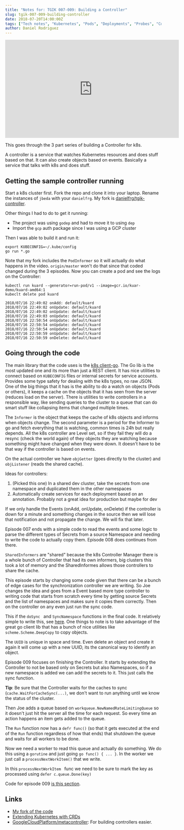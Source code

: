 ```yaml
---
title: "Notes for: TGIK 007-009: Building a Controller"
slug: tgik-007-009-building-controller
date: 2018-07-20T14:00:00Z
tags: ["Tech notes", "Kubernetes", "Pods", "Deployments", "Probes", "Controller"]
author: Daniel Rodriguez
---
```


<iframe width="560" height="315" src="https://www.youtube.com/embed/8Xo_ghCIOSY" title="YouTube video player" frameborder="0" allow="accelerometer; autoplay; clipboard-write; encrypted-media; gyroscope; picture-in-picture" allowfullscreen></iframe>

This goes through the 3 part series of building a Controller for k8s.

A controller is a service that watches Kubernetes resources and does stuff based on that. It can also create objects based on events. Basically a service that talks with k8s and does stuff.

## Getting the sample controller running

Start a k8s cluster first. Fork the repo and clone it into your laptop. Rename the instances of `jbeda` with your `danielfrg`. My fork is [danielfrg/tgik-controller](https://github.com/danielfrg/tgik-controller).

Other things I had to do to get it running:

- The project was using `godep` and had to move it to using `dep`
- Import the `gcp` auth package since I was using a GCP cluster

Then I was able to build it and run it:

```plain
export KUBECONFIG=~/.kube/config
go run *.go
```

Note that my fork includes the `PodInformer` so it will actually do what happens in the video. `origin/master` won't do that since that coded changed during the 3 episodes. Now you can create a pod and see the logs on the Controller:

```plain
kubectl run kuard --generator=run-pod/v1 --image=gcr.io/kuar-demo/kuard-amd64:1
kubeclt delete pod kuard

2018/07/16 22:49:02 onAdd: default/kuard
2018/07/16 22:49:02 onUpdate: default/kuard
2018/07/16 22:49:02 onUpdate: default/kuard
2018/07/16 22:49:03 onUpdate: default/kuard
2018/07/16 22:50:54 onUpdate: default/kuard
2018/07/16 22:50:54 onUpdate: default/kuard
2018/07/16 22:50:54 onUpdate: default/kuard
2018/07/16 22:50:59 onUpdate: default/kuard
2018/07/16 22:50:59 onDelete: default/kuard
```

## Going through the code

The main library that the code uses is the [k8s client-go](https://github.com/kubernetes/client-go).  The Go lib is the most updated one and its more than just a REST client. It has nice utilities to connect based on `KUBECONFIG` files or internal secrets for service accounts. Provides some type safety for dealing with the k8s types, no raw JSON. One of the big things that it has is the ability to do a watch on objects (Pods or others), it keeps a cache on the objects that it has seen from the server (reduces load on the server). There is utilities to write controllers in a responsible way, like sending queries to the cluster to a queue that can do smart stuff like collapsing items that changed multiple times.

The `Informer` is the object that keeps the cache of k8s objects and informs when objects change. The second parameter is a period for the Informer to go and fetch everything that is watching, common times is 24h but really depends. All the k8s controller are Level set, so if they fail they will do a resync (check the world again) of they objects they are watching because something might have changed when they were down. It doesn't have to be that way if the controller is based on events.

On the actual controller we have `objGetter` (goes directly to the cluster) and `objListener` (reads the shared cache).

Ideas for controllers:

1. (Picked this one) In a shared dev cluster, take the secrets from one namespace and duplicated them in the other namespaces
2. Automatically create services for each deployment based on an annotation. Probably not a great idea for production but maybe for dev

If we only handle the Events (onAdd, onUpdate, onDelete) if the controller is down for a minute and something changes in the source then we will lose that notification and not propagate the change. We will fix that later.

Episode 007 ends with a simple code to read the events and some logic to parse the different types of Secrets from a source Namespace and needing to write the code to actually copy them. Episode 008 does continues from there.

`SharedInformers` are "shared" because the k8s Controller Manager there is a whole bunch of Controller that had its own informers, big clusters this took a lot of memory and the SharedInformes allows those controllers to share the cache.

This episode starts by changing some code given that there can be a bunch of edge cases for the synchronization controller we are writing. So Joe changes the idea and goes from a Event based more type controller to writing code that starts from scratch every time by getting source Secrets and the list of namespaces and makes sure it copies them correctly. Then on the controller on any even just run the sync code.

This if the `doSync ` and `SyncNamespace` functions in the final code. It relatively simple to write this, see [here](https://github.com/danielfrg/tgik-controller/blob/master/controller.go#L247-L317). One things to note is to take advantage of the great go client lib that has a bunch of nice utilities like `scheme.Scheme.DeepCopy` to copy objects.

The `UUID` is unique in space and time. Even delete an object and create it again it will come up with a new UUID, its the canonical way to identify an object.

Episode 009 focuses on finishing the Controller. It starts by extending the Controller to not be based only on Secrets but also Namespaces, so if a new namespace is added we can add the secrets to it. This just calls the sync function.

**Tip**: Be sure that the Controller waits for the caches to sync (`cache.WaitForCacheSync(...)`,  we don't want to run anything until we know the status of the cluster.

Then Joe adds a queue based on `workqueue.NewNamedRateLimitingQueue` so it doesn't just hit the server all the time for each request. So every time an action happens an item gets added to the queue.

The `Run` function now has a `defr func()` (so that it gets executed at the end of the `Run` function regardless of how that ends) that shutdown the queue and waits for all workers to be done.

Now we need a worker to read this queue and actually do something. We do this using a `gorutine` and just going `go func() { ... }`. In the worker we just call a `processNextWorkItem()` that we write.

In this `processNextWorkItem ` func we need to be sure to mark the key as processed using `defer c.queue.Done(key)`

Code for episode 009 [is this section](https://github.com/danielfrg/tgik-controller/blob/master/controller.go#L143-L180).

## Links

- [My fork of the code](https://github.com/danielfrg/tgik-controller)
- [Extending Kubernetes with CRDs](https://blog.heptio.com/an-introduction-to-extending-kubernetes-with-customresourcedefinitions-76deb675b27a)
- [GoogleCloudPlatform/metacontroller](https://github.com/GoogleCloudPlatform/metacontroller): For building controllers easier.
